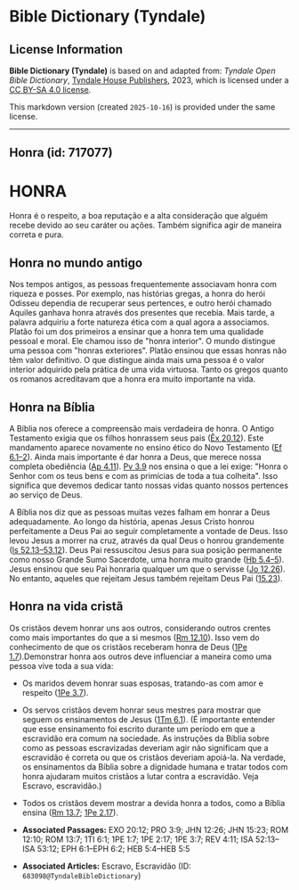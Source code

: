 # Bible Dictionary (Tyndale)

## License Information

**Bible Dictionary (Tyndale)** is based on and adapted from: _Tyndale Open Bible Dictionary_, [Tyndale House Publishers](https://tyndaleopenresources.com/), 2023, which is licensed under a [CC BY-SA 4.0 license](https://creativecommons.org/licenses/by-sa/4.0/legalcode.en).

This markdown version (created `2025-10-16`) is provided under the same license.



--------------------------------

## Honra (id: 717077)

HONRA
=====

Honra é o respeito, a boa reputação e a alta consideração que alguém recebe devido ao seu caráter ou ações. Também significa agir de maneira correta e pura.

Honra no mundo antigo
---------------------

Nos tempos antigos, as pessoas frequentemente associavam honra com riqueza e posses. Por exemplo, nas histórias gregas, a honra do herói Odisseu dependia de recuperar seus pertences, e outro herói chamado Aquiles ganhava honra através dos presentes que recebia. Mais tarde, a palavra adquiriu a forte natureza ética com a qual agora a associamos. Platão foi um dos primeiros a ensinar que a honra tem uma qualidade pessoal e moral. Ele chamou isso de "honra interior". O mundo distingue uma pessoa com "honras exteriores". Platão ensinou que essas honras não têm valor definitivo. O que distingue ainda mais uma pessoa é o valor interior adquirido pela prática de uma vida virtuosa. Tanto os gregos quanto os romanos acreditavam que a honra era muito importante na vida.

Honra na Bíblia
---------------

A Bíblia nos oferece a compreensão mais verdadeira de honra. O Antigo Testamento exigia que os filhos honrassem seus pais ([Êx 20\.12](https://ref.ly/Exod20:12)). Este mandamento aparece novamente no ensino ético do Novo Testamento ([Ef 6\.1–2](https://ref.ly/Eph6:1-Eph6:2)). Ainda mais importante é dar honra a Deus, que merece nossa completa obediência ([Ap 4\.11](https://ref.ly/Rev4:11)). [Pv 3\.9](https://ref.ly/Prov3:9) nos ensina o que a lei exige: "Honra o Senhor com os teus bens e com as primícias de toda a tua colheita". Isso significa que devemos dedicar tanto nossas vidas quanto nossos pertences ao serviço de Deus.

A Bíblia nos diz que as pessoas muitas vezes falham em honrar a Deus adequadamente. Ao longo da história, apenas Jesus Cristo honrou perfeitamente a Deus Pai ao seguir completamente a vontade de Deus. Isso levou Jesus a morrer na cruz, através da qual Deus o honrou grandemente ([Is 52\.13–53\.12](https://ref.ly/Isa52:13-Isa53:12)). Deus Pai ressuscitou Jesus para sua posição permanente como nosso Grande Sumo Sacerdote, uma honra muito grande ([Hb 5\.4–5](https://ref.ly/Heb5:4-Heb5:5)). Jesus ensinou que seu Pai honraria qualquer um que o servisse ([Jo 12\.26](https://ref.ly/John12:26)). No entanto, aqueles que rejeitam Jesus também rejeitam Deus Pai ([15\.23](https://ref.ly/John15:23)).

Honra na vida cristã
--------------------

Os cristãos devem honrar uns aos outros, considerando outros crentes como mais importantes do que a si mesmos ([Rm 12\.10](https://ref.ly/Rom12:10)). Isso vem do conhecimento de que os cristãos receberam honra de Deus ([1Pe 1\.7](https://ref.ly/1Pet1:7)).Demonstrar honra aos outros deve influenciar a maneira como uma pessoa vive toda a sua vida:

* Os maridos devem honrar suas esposas, tratando\-as com amor e respeito ([1Pe 3\.7](https://ref.ly/1Pet3:7)).
* Os servos cristãos devem honrar seus mestres para mostrar que seguem os ensinamentos de Jesus ([1Tm 6\.1](https://ref.ly/1Tim6:1)). (É importante entender que esse ensinamento foi escrito durante um período em que a escravidão era comum na sociedade. As instruções da Bíblia sobre como as pessoas escravizadas deveriam agir não significam que a escravidão é correta ou que os cristãos deveriam apoiá\-la. Na verdade, os ensinamentos da Bíblia sobre a dignidade humana e tratar todos com honra ajudaram muitos cristãos a lutar contra a escravidão. Veja Escravo, escravidão.)
* Todos os cristãos devem mostrar a devida honra a todos, como a Bíblia ensina ([Rm 13\.7](https://ref.ly/Rom13:7); [1Pe 2\.17](https://ref.ly/1Pet2:17)).

* **Associated Passages:** EXO 20:12; PRO 3:9; JHN 12:26; JHN 15:23; ROM 12:10; ROM 13:7; 1TI 6:1; 1PE 1:7; 1PE 2:17; 1PE 3:7; REV 4:11; ISA 52:13–ISA 53:12; EPH 6:1–EPH 6:2; HEB 5:4–HEB 5:5
* **Associated Articles:** Escravo, Escravidão (ID: `683098@TyndaleBibleDictionary`)

